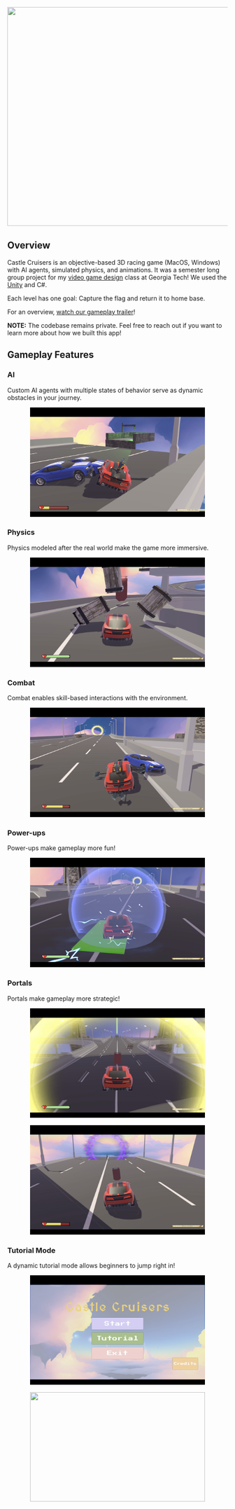 <p align="center">
  <img src="./extras/credits.png" width = "800" height = "500" />
</p>

## Overview
Castle Cruisers is an objective-based 3D racing game (MacOS, Windows) with AI agents, simulated physics, and animations. It was a semester long group project for my [video game design](https://omscs.gatech.edu/cs-6457-video-game-design) class at Georgia Tech! We used the [Unity](https://unity.com/) and C#.

Each level has one goal: Capture the flag and return it to home base.

For an overview, [watch our gameplay trailer](https://youtu.be/tqgv4prsA3E)!

**NOTE:** The codebase remains private. Feel free to reach out if you want to learn more about how we built this app!

## Gameplay Features

### AI

Custom AI agents with multiple states of behavior serve as dynamic obstacles in your journey.

<p align="center">
  <img src="./extras/ai.png" width = "400" height = "250" />
</p>

### Physics

Physics modeled after the real world make the game more immersive.

<p align="center">
  <img src="./extras/physics.png" width = "400" height = "250" />
</p>

### Combat

Combat enables skill-based interactions with the environment. 

<p align="center">
  <img src="./extras/combat.png" width = "400" height = "250" />
</p>

### Power-ups

Power-ups make gameplay more fun!
<p align="center">
  <img src="./extras/powerups.png" width = "400" height = "250" />
</p>

### Portals

Portals make gameplay more strategic!
<p align="center">
  <img src="./extras/portal1.png" width = "400" height = "250" />
</p>

<p align="center">
  <img src="./extras/portal2.png" width = "400" height = "250" />
</p>

### Tutorial Mode

A dynamic tutorial mode allows beginners to jump right in!

<p align="center">
  <img src="./extras/menu.png" width = "400" height = "250" />
</p>

<p align="center">
  <img src="./extras/tutorial.png" width = "400" height = "250" />
</p>







